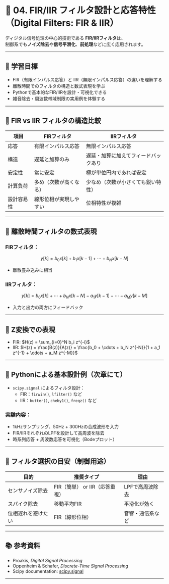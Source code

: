 # 📡 04. FIR/IIR フィルタ設計と応答特性（Digital Filters: FIR & IIR）

ディジタル信号処理の中心的技術である **FIR/IIRフィルタ**は、  
制御系でも**ノイズ除去**や**信号平滑化**、**前処理**などに広く応用されます。

---

## 🎯 学習目標

- FIR（有限インパルス応答）と IIR（無限インパルス応答）の違いを理解する  
- 離散時間でのフィルタの構造と数式表現を学ぶ  
- Pythonで基本的なFIR/IIRを設計・可視化できる  
- 雑音除去・周波数帯域制限の実用例を体験する

---

## 🔁 FIR vs IIR フィルタの構造比較

| 項目        | FIRフィルタ                 | IIRフィルタ                        |
|-------------|-----------------------------|------------------------------------|
| 応答        | 有限インパルス応答         | 無限インパルス応答                 |
| 構造        | 遅延と加算のみ             | 遅延・加算に加えてフィードバックあり |
| 安定性      | 常に安定                    | 極が単位円内であれば安定          |
| 計算負荷    | 多め（次数が高くなる）     | 少なめ（次数が小さくても鋭い特性）|
| 設計容易性  | 線形位相が実現しやすい     | 位相特性が複雑                     |

---

## 🧮 離散時間フィルタの数式表現

### FIRフィルタ：

$$
y[k] = b_0 x[k] + b_1 x[k-1] + \cdots + b_N x[k-N]
$$

- 離散畳み込みに相当

### IIRフィルタ：

$$
y[k] = b_0 x[k] + \cdots + b_N x[k-N] - a_1 y[k-1] - \cdots - a_M y[k-M]
$$

- 入力と出力の両方にフィードバック

---

## 🧩 Z変換での表現

- FIR: $H(z) = \sum_{i=0}^N b_i z^{-i}$  
- IIR: $H(z) = \frac{B(z)}{A(z)} = \frac{b_0 + \cdots + b_N z^{-N}}{1 + a_1 z^{-1} + \cdots + a_M z^{-M}}$

---

## 🧪 Pythonによる基本設計例（次章にて）

- `scipy.signal` によるフィルタ設計：
  - FIR：`firwin()`, `lfilter()` など
  - IIR：`butter()`, `cheby1()`, `freqz()` など

### 実験内容：

- 1kHzサンプリング、50Hz + 300Hzの合成波形を入力  
- FIR/IIRそれぞれのLPFを設計して高周波を除去  
- 時系列応答 + 周波数応答を可視化（Bodeプロット）

---

## 🧠 フィルタ選択の目安（制御用途）

| 目的            | 推奨タイプ     | 理由                           |
|------------------|----------------|--------------------------------|
| センサノイズ除去 | FIR（簡単） or IIR（応答重視） | LPFで高周波除去 |
| スパイク除去     | 移動平均FIR    | 平滑化が効く                    |
| 位相遅れを避けたい| FIR（線形位相）| 音響・通信系など                |

---

## 📚 参考資料

- Proakis, *Digital Signal Processing*  
- Oppenheim & Schafer, *Discrete-Time Signal Processing*  
- Scipy documentation: [scipy.signal](https://docs.scipy.org/doc/scipy/reference/signal.html)

---

